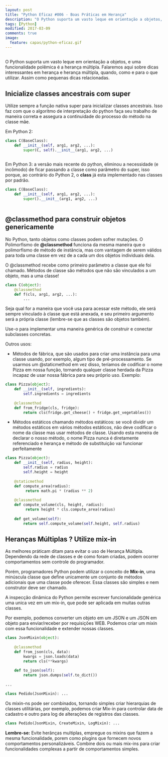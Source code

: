 ```yaml
---
layout: post
title: "Python Eficaz #006 - Boas Práticas em Herança"
description: "O Python suporta um vasto leque em orientação a objetos, e uma funcionalidade polêmica é a herança múltipla. Falaremos aqui sobre dicas interessantes em herança e herança múltipla, quando, como e para o que utilizar. Assim como pequenas dicas relacionadas."
tags: [Python]
modified: 2017-03-09
comments: true
image:
  feature: capas/python-eficaz.gif
---
```


##

O Python suporta um vasto leque em orientação a objetos, e uma funcionalidade polêmica é a herança múltipla. Falaremos aqui sobre dicas interessantes em herança e herança múltipla, quando, como e para o que utilizar. Assim como pequenas dicas relacionadas.

## Inicialize classes ancestrais com super

Utilize sempre a função nativa super para inicializar classes ancestrais. Isso faz com que o algoritmo de interpretação do python faça seu trabalho de maneira correta e assegura a continuidade do processo do método na classe mãe.

Em Python 2:
```python
class C(BaseClass):
    def __init__(self, arg1, arg2, ...):
        super(C, self).__init__(arg1, arg2, ...)
        
```

Em Python 3: a versão mais recente do python, eliminou a necessidade (e incômodo) de ficar passando a classe como parâmetro do super, isso porque, ao contrário do Python 2, o __class__ já esta implementado nas classes por padrão.
```python
class C(BaseClass):
    def __init__(self, arg1, arg2, ...):
        super().__init__(arg1, arg2, ...)
        
```

## @classmethod para construir objetos genericamente

No Python, tanto objetos como classes podem sofrer mutações. O Polimorfismo de __@classmethod__ funciona da mesma maneira que o polimorfismo de método de instãncia, mas com vantagem de serem válidos para toda uma classe em vez de a cada um dos objetos individuais dela. 

O @classmethod recebe como primeiro parâmetro a classe que ele foi chamado. Métodos de classe são métodos que não são vinculados a um objeto, mas a uma classe! 
```python
class C(object):
    @classmethod
    def f(cls, arg1, arg2, ...):
        ...
```

Seja qual for a maneira que você usa para acessar este método, ele será sempre vinculado à classe que está anexada, e seu primeiro argumento será a própria classe (lembre-se que as classes são objetos também).

Use-o para implementar uma maneira genérica de construir e conectar subclasses concretas.

Outros usos:
- Métodos de fábrica, que são usados para criar uma instância para uma classe usando, por exemplo, algum tipo de pré-processamento. Se usarmos um @staticmethod em vez disso, teríamos de codificar o nome Pizza em nossa função, tornando qualquer classe herdada da Pizza incapaz de usar nossa fábrica para seu próprio uso. Exemplo:
```python
class Pizza(object):
    def __init__(self, ingredients):
        self.ingredients = ingredients
 
    @classmethod
    def from_fridge(cls, fridge):
        return cls(fridge.get_cheese() + fridge.get_vegetables())
```
- Métodos estáticos chamando métodos estáticos: se você dividir um métodos estáticos em vários métodos estáticos, não deve codificar o nome da classe mas usar métodos de classe. Usando esta maneira de declarar o nosso método, o nome Pizza nunca é diretamente referenciado e herança e método de substituição vai funcionar perfeitamente
```python
class Pizza(object):
    def __init__(self, radius, height):
        self.radius = radius
        self.height = height
 
    @staticmethod
    def compute_area(radius):
         return math.pi * (radius ** 2)
 
    @classmethod
    def compute_volume(cls, height, radius):
         return height * cls.compute_area(radius)
 
    def get_volume(self):
        return self.compute_volume(self.height, self.radius)
```

## Heranças Múltiplas ? Utilize mix-in

As melhores práticam ditam para evitar o uso de Herança Múltipla. Dependendo da rede de classes e de como foram criadas, podem ocorrer comportamentos sem controle do programador.

Porém, programadores Python podem utilizar o conceito de __Mix-in__, uma minúscula classe que define unicamente um conjunto de métodos adicionais que uma classe pode oferecer. Essa classes são simples e nem construtor deve ser chamado.

A inspecção dinãmica do Python permite escrever funcionalidade genérica uma unica vez em um mix-in, que pode ser aplicada em muitas outras classes.

Por exemplo, podemos converter um objeto em um JSON e um JSON em objeto para enviar/receber por requisições WEB. Podemos criar um mixin com essa funcionalidade e extender nossas classes.

```python
class JsonMixin(object):
     
    @classmethod
    def from_json(cls, data):
        kwargs = json.loads(data)
        return cls(**kwargs)
        
    def to_json(self):
        return json.dumps(self.to_dict())
        
...

class Pedido(JsonMixin): ...
```

Os mixin-ns pode ser combinados, tornando simples criar hierarquias de classes utilitárias, por exemplo, podemos criar Mix-in para controlar data de cadastro e outro para log de alterações de registros das classes.

```python
class Pedido(JsonMixin, CreateMixin, LogMixin): ...
```

__Lembre-se:__ Evite herânças multiplas, empregue os mixins que fazem a mesma funcionalidade, porem como plugins que fornecem novos comportamentos personalizáveis. Combine dois ou mais mix-ins para criar funcionalidades complexas a partir de comportamentos simples.
